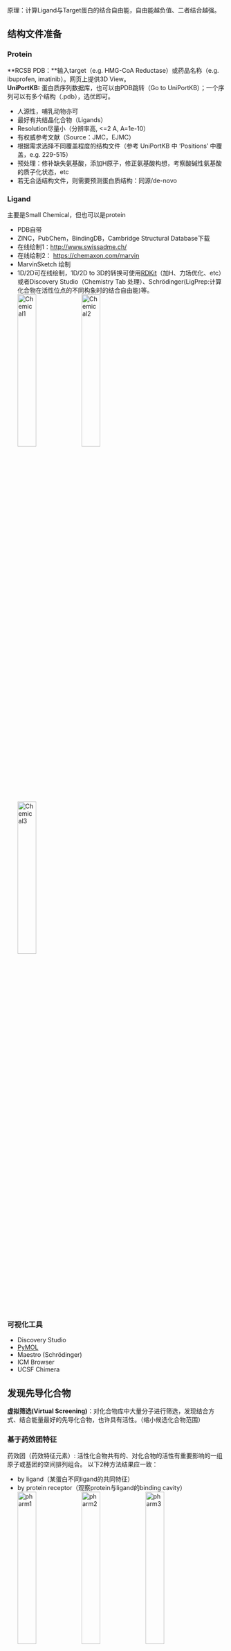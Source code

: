 <style>
img{
    width: 30%;
}
</style>



原理：计算Ligand与Target蛋白的结合自由能，自由能越负值、二者结合越强。


## 结构文件准备

### Protein
**RCSB PDB：**输入target（e.g. HMG-CoA Reductase）或药品名称（e.g. ibuprofen, imatinib）。网页上提供3D View。  
**UniPortKB:** 蛋白质序列数据库，也可以由PDB跳转（Go to UniPortKB）；一个序列可以有多个结构（.pdb），选优即可。  

* 人源性，哺乳动物亦可
* 最好有共结晶化合物（Ligands）
* Resolution尽量小（分辨率高, <=2 A, A=1e-10）
* 有权威参考文献（Source：JMC，EJMC）   
* 根据需求选择不同覆盖程度的结构文件（参考 UniPortKB 中 ‘Positions’ 中覆盖，e.g. 229-515）   
* 预处理：修补缺失氨基酸，添加H原子，修正氨基酸构想，考察酸碱性氨基酸的质子化状态，etc
* 若无合适结构文件，则需要预测蛋白质结构：同源/de-novo


### Ligand
主要是Small Chemical，但也可以是protein    

* PDB自带
* ZINC，PubChem，BindingDB，Cambridge Structural Database下载
* 在线绘制1：http://www.swissadme.ch/
* 在线绘制2： https://chemaxon.com/marvin
* MarvinSketch 绘制   
* 1D/2D可在线绘制，1D/2D to 3D的转换可使用[RDKit](../../Bioinfo/Blocks/RDKit)（加H、力场优化、etc）或者Discovery Studio（Chemistry Tab 处理）、Schrödinger(LigPrep:计算化合物在活性位点的不同构象时的结合自由能)等。  
![Chemical1](CADD/img/Chemical1.png)
![Chemical2](CADD/img/Chemical2.png)  
![Chemical3](CADD/img/Chemical3.png)



### 可视化工具
* Discovery Studio
* [PyMOL](../../Bioinfo/Gallary/GUI/PyMOL)
* Maestro (Schrödinger)
* ICM Browser
* UCSF Chimera




## 发现先导化合物
**虚拟筛选(Virtual Screening)**：对化合物库中大量分子进行筛选，发现结合方式、结合能量最好的先导化合物，也许具有活性。（缩小候选化合物范围）
### 基于药效团特征
药效团（药效特征元素）: 活性化合物共有的、对化合物的活性有重要影响的一组原子或基团的空间排列组合。 
以下2种方法结果应一致：  

* by ligand（某蛋白不同ligand的共同特征）
* by protein receptor（观察protein与ligand的binding cavity）   
![pharm1](CADD/img/pharm1.jpg)
![pharm2](CADD/img/pharm2.jpg)
![pharm3](CADD/img/pharm3.jpg)

#### 药效团发现
* Poseview(2D online): https://proteins.plus/
* PLIP(3D online): https://plip-tool.biotec.tu-dresden.de/plip-web/plip/index
* LigPlot
* Maestro (Schrödinger)   
* Discovery Studio，LigandScout（见下文筛选）   


##### Poseview 示例
```
Step 1: https://proteins.plus/4dkl
Step 2: create pocket  -->
Step 3: PoseView --- Settings --- Click Ligands[+] on the left to fillin 'Ligands'
Step 4: Submit Calculation
```
![poseview](CADD/img/poseview.png)

##### Discovery Studio 
课程截图 (Receptor-Ligand Interactions)  
![pose1](CADD/img/pose1.jpg)
![pose2](CADD/img/pose2.jpg)
![pose3](CADD/img/pose3.jpg)
![pose4](CADD/img/pose4.jpg)


#### 药效团确认
* 分析同一蛋白的多个晶体结构
* [Protein Contacts Atlas](http://pca.mbgroup.bio/index.html) 获取关键氨基酸
* 查阅文献中已验证药效团
* 综合by ligand与by protein结果
* 分子动力学模拟 获取关键氨基酸 (e.g. Schrödinger)    



#### Screening
* [ZINCPharmer](http://zincpharmer.csb.pitt.edu/): 工具某个PDB的ligand位，在线screening ZINC化合物数据库
* [Pharmit](https://pharmit.csb.pitt.edu/)：选择数据库中PDB与其Ligand，得到药效团3D模型（可以on-off相关特征）;随后可以在线Screening：Search MolPort
* **LigandScout**： 设置有ZINC数据库（Screening Settings -- Database to screen），只要读取蛋白晶体结构，选中ZINC小分子，会自动生成药效团3D展示（2D图也可）。**它有Ligand-Based和Structure-Based模式**     
 
![LigandScout1](CADD/img/LigandScout1.jpg)!




### 基于分子对接
将小分子放置于受体蛋白的活性位点处，寻找合适的取向和构象，使得ligand与receptor的形状和结合自由能最佳。

* 刚性/柔性对接等，TODO：待尝试Gromacs。 
* [ZDOCK](https://zdock.umassmed.edu/)：在线对接2个pdb蛋白 
* iGEMDOCK  
![iGEMDOCK](CADD/img/iGEMDOCK.png)!
* Discovery Studio 内置了AutoDock Vina等  
* Schrödinger部分报告（来自课程截图）   
![Schrodinger1](CADD/img/Schrodinger1.jpg)!
![Schrodinger2](CADD/img/Schrodinger2.jpg)!
![Schrodinger3](CADD/img/Schrodinger3.jpg)!
![Schrodinger4](CADD/img/Schrodinger4.jpg)!



## 优化先导化合物
修饰先导化合物，得到其衍生物；尽量降低衍生物与Target蛋白的结合自由能（e.g. -10 kcal/mol TO -16 kcal/mol）。

* Discovery Studio中修改小分子，或者修改1D格式，**待学习**



## 药性评估
**药物代谢动力学**：ADME - 吸收，分布，代谢，排出，毒性(e.g. hERG毒性)   
**类药性**：Lipinski(rule of five，基于2287个分子，便捷但粗放，Drug likeness DB 中 76.36%符合)，Ghose，Oprea  
![Lipinski](CADD/img/Lipinski.png)!  

* 在线工具-swissadme：http://www.swissadme.ch/
* 在线工具-molsoft：https://molsoft.com/mprop
* 在线工具-pkcsm：https://biosig.lab.uq.edu.au/pkcsm/
* 在线工具-ADMETlab：https://admetmesh.scbdd.com/    



## 全新药物设计
![add1](CADD/img/add1.png)!
![add2](CADD/img/add2.png)!
![add3](CADD/img/add3.png)!



## 其它相关概念
![OtherTerm](CADD/img/OtherTerm.jpg)





## 参考&其余
Discovery Studio: https://zhuanlan.zhihu.com/p/135307440  
LigPlot: https://zhuanlan.zhihu.com/p/470635337  
Ligplot & Poseview: https://zhuanlan.zhihu.com/p/366602798  
Schrödinger: https://zhuanlan.zhihu.com/p/401697711  
Maestro: https://zhuanlan.zhihu.com/p/401872578  
pkCSM: https://zhuanlan.zhihu.com/p/588494965    


Materials Studio: https://zhuanlan.zhihu.com/p/340196124     
配体结构修正: https://zhuanlan.zhihu.com/p/489114015   
分子对接: https://blog.csdn.net/weixin_42655515/article/details/113706516   
RDKit: https://zhuanlan.zhihu.com/p/82497166    




